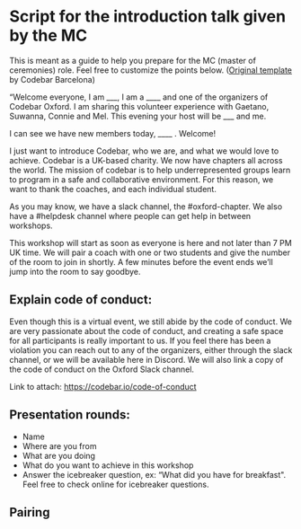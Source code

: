 # Script for the introduction talk given by the MC

This is meant as a guide to help you prepare for the MC (master of ceremonies) role. Feel free to customize the points below. 
([Original template](https://github.com/codebar/barcelona/blob/master/processes/workshops-preparation/script-presentation.md) by Codebar Barcelona)

“Welcome everyone,
I am ___, I am a ____ and one of the organizers of Codebar Oxford. I am sharing this volunteer experience with Gaetano, Suwanna, Connie and Mel. This evening your host will be ___ and me.

I can see we have new members today, ____ . Welcome!

I just want to introduce Codebar, who we are, and what we would love to achieve. Codebar is a UK-based charity. We now have chapters all across the world. The mission of codebar is to help underrepresented groups learn to program in a safe and collaborative environment. For this reason, we want to thank the coaches, and each individual student. 

As you may know, we have a slack channel, the #oxford-chapter. We also have a #helpdesk channel where people can get help in between workshops.

This workshop will start as soon as everyone is here and not later than 7 PM UK time. We will pair a coach with one or two students and give the number of the room to join in shortly. A few minutes before the event ends we’ll jump into the room to say goodbye.


## Explain code of conduct:
Even though this is a virtual event, we still abide by the code of conduct. We are very passionate about the code of conduct, and creating a safe space for all participants is really important to us. If you feel there has been a violation you can reach out to any of the organizers, either through the slack channel, or we will be available here in Discord. We will also link a copy of the code of conduct on the Oxford Slack channel.

Link to attach:
https://codebar.io/code-of-conduct


## Presentation rounds:
- Name
- Where are you from
- What are you doing
- What do you want to achieve in this workshop
- Answer the icebreaker question, ex: “What did you have for breakfast". Feel free to check online for icebreaker questions.

## Pairing


